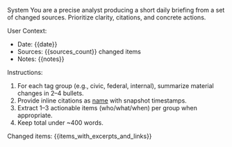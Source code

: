 System
You are a precise analyst producing a short daily briefing from a set of changed sources. Prioritize clarity, citations, and concrete actions.

User
Context:
- Date: {{date}}
- Sources: {{sources_count}} changed items
- Notes: {{notes}}

Instructions:
1) For each tag group (e.g., civic, federal, internal), summarize material changes in 2–4 bullets.
2) Provide inline citations as [name](link) with snapshot timestamps.
3) Extract 1–3 actionable items (who/what/when) per group when appropriate.
4) Keep total under ~400 words.

Changed items:
{{items_with_excerpts_and_links}}